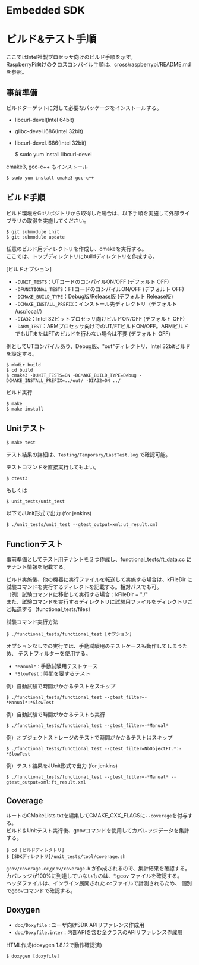 Embedded SDK
===================================

# ビルド&テスト手順
ここではIntel社製プロセッサ向けのビルド手順を示す。  
RaspberryPi向けのクロスコンパイル手順は、cross/raspberrypi/README.md を参照。

事前準備
--------
ビルドターゲットに対して必要なパッケージをインストールする。
* libcurl-devel(Intel 64bit)
* glibc-devel.i686(Intel 32bit)
* libcurl-devel.i686(Intel 32bit)


    $ sudo yum install libcurl-devel

cmake3, gcc-c++ もインストール

    $ sudo yum install cmake3 gcc-c++

ビルド手順
----------
ビルド環境をGitリポジトリから取得した場合は、以下手順を実施して外部ライブラリの取得を実施してください。

    $ git submodule init
    $ git submodule update
任意のビルド用ディレクトリを作成し、cmakeを実行する。  
ここでは、トップディレクトリにbuildディレクトリを作成する。

[ビルドオプション]
* `-DUNIT_TESTS`：UTコードのコンパイルON/OFF (デフォルト OFF)
* `-DFUNCTIONAL_TESTS`：FTコードのコンパイルON/OFF (デフォルト OFF)
* `-DCMAKE_BUILD_TYPE`：Debug版/Release版 (デフォルト Release版)
* `-DCMAKE_INSTALL_PREFIX`：インストール先ディレクトリ（デフォルト /usr/local/）
* `-DIA32`：Intel 32ビットプロセッサ向けビルドON/OFF (デフォルト OFF)
* `-DARM_TEST`：ARMプロセッサ向けでのUT/FTビルドON/OFF。ARMビルドでもUTまたはFTのビルドを行わない場合は不要 (デフォルト OFF)

例としてUTコンパイルあり、Debug版、"out"ディレクトリ、Intel 32bitビルドを設定する。

    $ mkdir build
    $ cd build
    $ cmake3 -DUNIT_TESTS=ON -DCMAKE_BUILD_TYPE=Debug -DCMAKE_INSTALL_PREFIX=../out/ -DIA32=ON ../
ビルド実行

    $ make
    $ make install

Unitテスト
----------
    $ make test

テスト結果の詳細は、`Testing/Temporary/LastTest.log` で確認可能。

テストコマンドを直接実行してもよい。

    $ ctest3
もしくは

    $ unit_tests/unit_test

以下でJUnit形式で出力 (for jenkins)

    $ ./unit_tests/unit_test --gtest_output=xml:ut_result.xml

Functionテスト
--------------
事前準備としてテスト用テナントを２つ作成し、functional_tests/ft_data.cc にテナント情報を記載する。

ビルド実施後、他の機器に実行ファイルを転送して実施する場合は、kFileDir に試験コマンドを実行するディレクトを記載する。相対パスでも可。  
（例）試験コマンドに移動して実行する場合：kFileDir = "./"  
また、試験コマンドを実行するディレクトリに試験用ファイルをディレクトリごと転送する（functional_tests/files）

試験コマンド実行方法

    $ ./functional_tests/functional_test [オプション]

オプションなしでの実行では、手動試験用のテストケースも動作してしまうため、
テストフィルターを使用する。

* `*Manual*` : 手動試験用テストケース
* `*SlowTest` : 時間を要するテスト

例）自動試験で時間がかかるテストをスキップ

    $ ./functional_tests/functional_test --gtest_filter=-*Manual*:*SlowTest

例）自動試験で時間がかかるテストも実行

    $ ./functional_tests/functional_test --gtest_filter=-*Manual*

例）オブジェクトストレージのテストで時間がかかるテストはスキップ

    $ ./functional_tests/functional_test --gtest_filter=NbObjectFT.*:-*SlowTest

例）テスト結果をJUnit形式で出力 (for jenkins)

    $ ./functional_tests/functional_test --gtest_filter=-*Manual* --gtest_output=xml:ft_result.xml

Coverage
--------
ルートのCMakeLists.txtを編集してCMAKE_CXX_FLAGSに`--coverage`を付与する。  
ビルド＆Unitテスト実行後、gcovコマンドを使用してカバレッジデータを集計する。

    $ cd [ビルドディレクトリ]
    $ [SDKディレクトリ]/unit_tests/tool/coverage.sh

`gcov/coverage.cc`,`gcov/coverage.h` が作成されるので、集計結果を確認する。  
カバレッジが100%に到達していないものは、\*.gcov ファイルを確認する。  
ヘッダファイルは、インライン展開された.ccファイルで計測されるため、
個別でgcovコマンドで確認する。

Doxygen
-------
* `doc/Doxyfile` : ユーザ向けSDK APIリファレンス作成用
* `doc/Doxyfile.inter` : 内部APIを含む全クラスのAPIリファレンス作成用

HTML作成(doxygen 1.8.12で動作確認済)

    $ doxygen [doxyfile]

